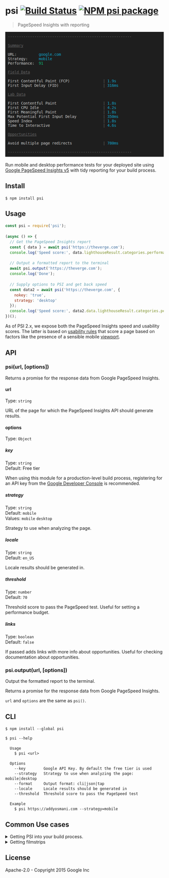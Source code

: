 # psi [![Build Status](https://travis-ci.org/GoogleChromeLabs/psi.svg?branch=master)](https://travis-ci.org/GoogleChromeLabs/psi) [![NPM psi package](https://img.shields.io/npm/v/psi.svg)](https://npmjs.org/package/psi)

> PageSpeed Insights with reporting

![](screenshot.png)

Run mobile and desktop performance tests for your deployed site using [Google PageSpeed Insights v5](https://developers.google.com/speed/docs/insights/v5/about) with tidy reporting for your build process.


## Install

```
$ npm install psi
```


## Usage

<!-- TODO Update this section with v5+ information -->

```js
const psi = require('psi');

(async () => {
  // Get the PageSpeed Insights report
  const { data } = await psi('https://theverge.com');
  console.log('Speed score:', data.lighthouseResult.categories.performance.score);

  // Output a formatted report to the terminal
  await psi.output('https://theverge.com');
  console.log('Done');

  // Supply options to PSI and get back speed
  const data2 = await psi('https://theverge.com', {
    nokey: 'true',
    strategy: 'desktop'
  });
  console.log('Speed score:', data2.data.lighthouseResult.categories.performance.score);
})();
```

As of PSI 2.x, we expose both the PageSpeed Insights speed and usability scores. The latter is based on [usability rules](https://developers.google.com/speed/docs/insights/rules) that score a page based on factors like the presence of a sensible mobile [viewport](https://developers.google.com/speed/docs/insights/ConfigureViewport).

## API

### psi(url, [options])

Returns a promise for the response data from Google PageSpeed Insights.

#### url

Type: `string`

URL of the page for which the PageSpeed Insights API should generate results.

#### options

Type: `Object`

##### key

Type: `string`<br>
Default: Free tier

When using this module for a production-level build process, registering for an API key from the [Google Developer Console](https://developers.google.com/speed/docs/insights/v1/getting_started#auth) is recommended.

##### strategy

Type: `string`<br>
Default: `mobile`<br>
Values: `mobile` `desktop`

Strategy to use when analyzing the page.

##### locale

Type: `string`<br>
Default: `en_US`

Locale results should be generated in.

##### threshold

Type: `number`<br>
Default: `70`

Threshold score to pass the PageSpeed test. Useful for setting a performance budget.

##### links

Type: `boolean`<br>
Default: `false`

If passed adds links with more info about opportunities. Useful for checking documentation about opportunities.

### psi.output(url, [options])

Output the formatted report to the terminal.

Returns a promise for the response data from Google PageSpeed Insights.

`url` and `options` are the same as `psi()`.


## CLI

```
$ npm install --global psi
```

```
$ psi --help

  Usage
    $ psi <url>

  Options
    --key        Google API Key. By default the free tier is used
    --strategy   Strategy to use when analyzing the page: mobile|desktop
    --format     Output format: cli|json|tap
    --locale     Locale results should be generated in
    --threshold  Threshold score to pass the PageSpeed test

  Example
    $ psi https://addyosmani.com --strategy=mobile
```

## Common Use cases

<details>
 <summary>Getting PSI into your build process.</summary><br>

A sample [Gulp](https://github.com/addyosmani/psi-gulp-sample) project using PSI is available.

If you use Grunt, [`grunt-pagespeed`](https://github.com/jrcryer/grunt-pagespeed) is a task by James Cryer that uses PSI under the hood.

For testing local projects, we recommend using [`psi-ngrok`](https://github.com/denar90/psi-ngrok) or [`ngrok`](http://www.jamescryer.com/2014/06/12/grunt-pagespeed-and-ngrok-locally-testing/).
</details>

<details>
  <summary>Getting filmstrips</summary>

**Filmstrips** are returned by the v5 API as data uri's but the psi tool does not expose them on the cli. If you want to get **filmstrips** (or any audit details) you can require `psi` and get them from the `audits` object:

```javascript
const psi = require('psi');

(async () => {
  // Get the PageSpeed Insights report
  const {data} = await psi('https://theverge.com');
  console.log(data.lighthouseResult.audits['screenshot-thumbnails'].details.items);
})();
```

</details>

## License

Apache-2.0 - Copyright 2015 Google Inc
